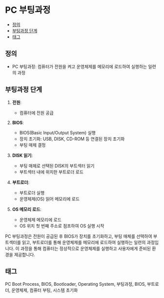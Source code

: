 # PC 부팅과정

<!-- mtoc-start -->

- [정의](#정의)
- [부팅과정 단계](#부팅과정-단계)
- [태그](#태그)

<!-- mtoc-end -->

## 정의

- PC 부팅과정: 컴퓨터가 전원을 켜고 운영체제를 메모리에 로드하여 실행하는 일련의 과정

## 부팅과정 단계

1. **전원**:

   - 컴퓨터에 전원 공급

2. **BIOS**:

   - BIOS(Basic Input/Output System) 실행
   - 장치 초기화: USB, DISK, CD-ROM 등 연결된 장치 초기화
   - 부팅 매체 결정

3. **DISK 읽기**:

   - 부팅 매체로 선택된 DISK의 부트섹터 읽기
   - 부트섹터 내에 위치한 부트로더 로드

4. **부트로더**:

   - 부트로더 실행
   - 운영체제(OS) 읽어 메모리에 로드

5. **OS 메모리 로드**:
   - 운영체제 메모리에 로드
   - OS 위치 첫 번째 주소로 점프하여 OS 실행 시작

PC 부팅과정은 전원이 공급된 후 BIOS가 장치를 초기화하고, 부팅 매체를 선택하여 부트섹터를 읽고, 부트로더를 통해 운영체제를 메모리에 로드하여 실행하는 일련의 과정입니다. 이 과정을 통해 컴퓨터는 정상적으로 운영체제를 실행하고 사용자에게 준비된 환경을 제공합니다.

## 태그

PC Boot Process, BIOS, Bootloader, Operating System, 부팅과정, BIOS, 부트로더, 운영체제, 컴퓨터 부팅, 시스템 초기화
